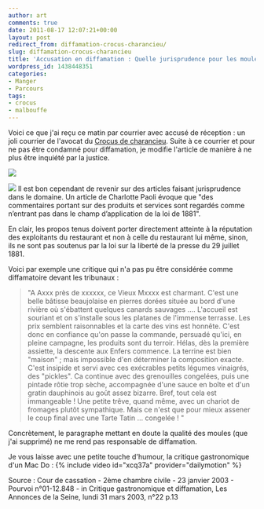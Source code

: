 ```yaml
---
author: art
comments: true
date: 2011-08-17 12:07:21+00:00
layout: post
redirect_from: diffamation-crocus-charancieu/
slug: diffamation-crocus-charancieu
title: 'Accusation en diffamation : Quelle jurisprudence pour les moules ?'
wordpress_id: 1438448351
categories:
- Manger
- Parcours
tags:
- crocus
- malbouffe
---
```


Voici ce que j'ai reçu ce matin par courrier avec accusé de réception : un joli courrier de l'avocat du [Crocus de charancieu](https://irz.fr/restaurant-le-crocus-charancieu-moules-frites). Suite à ce courrier et pour ne pas être condamné pour diffamation, je modifie l'article de manière à ne plus être inquiété par la justice.

[![](https://static.irz.fr/2011/08/Image-2-e1313605677928-613x1024.jpg)](https://static.irz.fr/2011/08/Image-2-e1313605677928.jpg)

[![](https://static.irz.fr/2011/08/Image-3-e1313605630884-1024x910.jpg)](https://static.irz.fr/2011/08/Image-3-e1313605630884.jpg)
Il est bon cependant de revenir sur des articles faisant jurisprudence dans le domaine. Un article de Charlotte Paoli évoque que "des commentaires portant sur des produits et services sont regardés comme n’entrant pas dans le champ d’application de la loi de 1881".

En clair, les propos tenus doivent porter directement atteinte à la réputation des exploitants du restaurant et non à celle du restaurant lui même, sinon, ils ne sont pas soutenus par la loi sur la liberté de la presse du 29 juillet 1881.

Voici par exemple une critique qui n'a pas pu être considérée comme diffamatoire devant les tribunaux :


<blockquote>"A Axxx près de xxxxxx, ce Vieux Mxxxx est charmant. C'est une belle bâtisse beaujolaise en pierres dorées située au bord d'une rivière où s'ébattent quelques canards sauvages .... L'accueil est souriant et on s'installe sous les platanes de l'immense terrasse. Les prix semblent raisonnables et la carte des vins est honnête. C'est donc en confiance qu'on passe la commande, persuadé qu'ici, en pleine campagne, les produits sont du terroir. Hélas, dès la première assiette, la descente aux Enfers commence. La terrine est bien "maison" ; mais impossible d'en déterminer la composition exacte. C'est insipide et servi avec ces exécrables petits légumes vinaigrés, des "pickles". Ca continue avec des grenouilles congelées, puis une pintade rôtie trop sèche, accompagnée d'une sauce en boîte et d'un gratin dauphinois au goût assez bizarre. Bref, tout cela est immangeable ! Une petite trêve, quand même, avec un chariot de fromages plutôt sympathique. Mais ce n'est que pour mieux assener le coup final avec une Tarte Tatin ... congelée ! "</blockquote>


Concrètement, le paragraphe mettant en doute la qualité des moules (que j'ai supprimé) ne me rend pas responsable de diffamation.

Je vous laisse avec une petite touche d'humour, la critique gastronomique d'un Mac Do :
{% include video id="xcq37a" provider="dailymotion" %}

Source : Cour de cassation - 2ème chambre civile - 23 janvier 2003 - Pourvoi n°01-12.848 - in Critique gastronomique et diffamation, Les Annonces de la Seine, lundi 31 mars 2003, n°22 p.13
